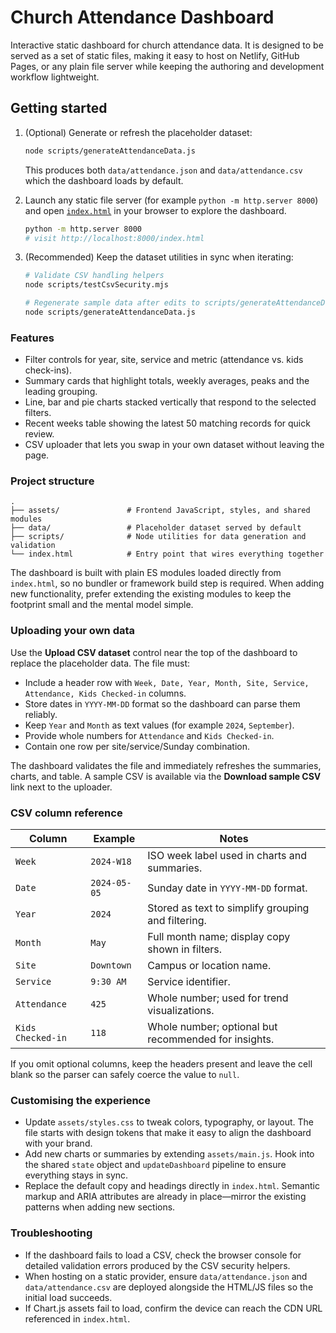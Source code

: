 # Church Attendance Dashboard

Interactive static dashboard for church attendance data. It is designed to be
served as a set of static files, making it easy to host on Netlify, GitHub
Pages, or any plain file server while keeping the authoring and development
workflow lightweight.

## Getting started

1. (Optional) Generate or refresh the placeholder dataset:

   ```bash
   node scripts/generateAttendanceData.js
   ```
   
   This produces both `data/attendance.json` and `data/attendance.csv` which the
   dashboard loads by default.

2. Launch any static file server (for example `python -m http.server 8000`) and
   open [`index.html`](./index.html) in your browser to explore the dashboard.

   ```bash
   python -m http.server 8000
   # visit http://localhost:8000/index.html
   ```

3. (Recommended) Keep the dataset utilities in sync when iterating:

   ```bash
   # Validate CSV handling helpers
   node scripts/testCsvSecurity.mjs

   # Regenerate sample data after edits to scripts/generateAttendanceData.js
   node scripts/generateAttendanceData.js
   ```

### Features

- Filter controls for year, site, service and metric (attendance vs. kids
  check-ins).
- Summary cards that highlight totals, weekly averages, peaks and the leading
  grouping.
- Line, bar and pie charts stacked vertically that respond to the selected
  filters.
- Recent weeks table showing the latest 50 matching records for quick review.
- CSV uploader that lets you swap in your own dataset without leaving the page.

### Project structure

```
.
├── assets/               # Frontend JavaScript, styles, and shared modules
├── data/                 # Placeholder dataset served by default
├── scripts/              # Node utilities for data generation and validation
└── index.html            # Entry point that wires everything together
```

The dashboard is built with plain ES modules loaded directly from
`index.html`, so no bundler or framework build step is required. When adding
new functionality, prefer extending the existing modules to keep the footprint
small and the mental model simple.

### Uploading your own data

Use the **Upload CSV dataset** control near the top of the dashboard to replace
the placeholder data. The file must:

- Include a header row with `Week, Date, Year, Month, Site, Service, Attendance,
  Kids Checked-in` columns.
- Store dates in `YYYY-MM-DD` format so the dashboard can parse them reliably.
- Keep `Year` and `Month` as text values (for example `2024`, `September`).
- Provide whole numbers for `Attendance` and `Kids Checked-in`.
- Contain one row per site/service/Sunday combination.

The dashboard validates the file and immediately refreshes the summaries,
charts, and table. A sample CSV is available via the **Download sample CSV**
link next to the uploader.

### CSV column reference

| Column            | Example        | Notes                                                  |
| ----------------- | -------------- | ------------------------------------------------------ |
| `Week`            | `2024-W18`     | ISO week label used in charts and summaries.           |
| `Date`            | `2024-05-05`   | Sunday date in `YYYY-MM-DD` format.                    |
| `Year`            | `2024`         | Stored as text to simplify grouping and filtering.     |
| `Month`           | `May`          | Full month name; display copy shown in filters.        |
| `Site`            | `Downtown`     | Campus or location name.                               |
| `Service`         | `9:30 AM`      | Service identifier.                                    |
| `Attendance`      | `425`          | Whole number; used for trend visualizations.           |
| `Kids Checked-in` | `118`          | Whole number; optional but recommended for insights.   |

If you omit optional columns, keep the headers present and leave the cell
blank so the parser can safely coerce the value to `null`.

### Customising the experience

- Update `assets/styles.css` to tweak colors, typography, or layout. The file
  starts with design tokens that make it easy to align the dashboard with your
  brand.
- Add new charts or summaries by extending `assets/main.js`. Hook into the
  shared `state` object and `updateDashboard` pipeline to ensure everything
  stays in sync.
- Replace the default copy and headings directly in `index.html`. Semantic
  markup and ARIA attributes are already in place—mirror the existing patterns
  when adding new sections.

### Troubleshooting

- If the dashboard fails to load a CSV, check the browser console for detailed
  validation errors produced by the CSV security helpers.
- When hosting on a static provider, ensure `data/attendance.json` and
  `data/attendance.csv` are deployed alongside the HTML/JS files so the initial
  load succeeds.
- If Chart.js assets fail to load, confirm the device can reach the CDN URL
  referenced in `index.html`.
